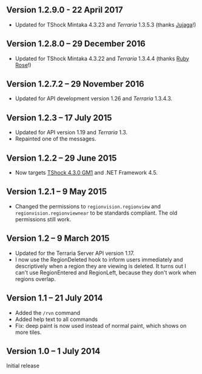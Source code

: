 Version 1.2.9.0 - 22 April 2017
----------------------------------

* Updated for TShock Mintaka 4.3.23 and _Terraria_ 1.3.5.3 (thanks [Jujaga](https://github.com/jujaga)!)

Version 1.2.8.0 – 29 December 2016
----------------------------------

* Updated for TShock Mintaka 4.3.22 and _Terraria_ 1.3.4.4 (thanks [Ruby Rose](https://github.com/deadsurgeon42)!)

Version 1.2.7.2 – 29 November 2016
----------------------------------

* Updated for API development version 1.26 and _Terraria_ 1.3.4.3.

Version 1.2.3 – 17 July 2015
----------------------------

* Updated for API version 1.19 and _Terraria_ 1.3.
* Repainted one of the messages.

Version 1.2.2 – 29 June 2015
----------------------------

* Now targets [TShock 4.3.0 GM1](https://tshock.co/xf/index.php?threads/tshock-4-3-0-gm-prerelease.3759/) and .NET Framework 4.5.

Version 1.2.1 – 9 May 2015
--------------------------

* Changed the permissions to `regionvision.regionview` and `regionvision.regionviewnear` to be standards compliant. The old permissions still work.

Version 1.2 – 9 March 2015
--------------------------

* Updated for the Terraria Server API version 1.17.
* I now use the RegionDeleted hook to inform users immediately and descriptively when a region they are viewing is deleted. It turns out I can't use RegionEntered and RegionLeft, because they don't work when regions overlap.

Version 1.1 – 21 July 2014
--------------------------

* Added the `/rvn` command
* Added help text to all commands
* Fix: deep paint is now used instead of normal paint, which shows on more tiles.

Version 1.0 – 1 July 2014
-------------------------
Initial release
